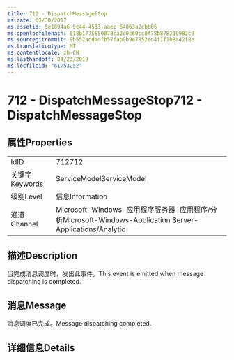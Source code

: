 ```yaml
---
title: 712 - DispatchMessageStop
ms.date: 03/30/2017
ms.assetid: 5e1894a6-9c44-4533-aaec-64063a2cbb06
ms.openlocfilehash: 618b1775850078ca2c0c60cc8f78b878219982c0
ms.sourcegitcommit: 9b552addadfb57fab0b9e7852ed4f1f1b8a42f8e
ms.translationtype: MT
ms.contentlocale: zh-CN
ms.lasthandoff: 04/23/2019
ms.locfileid: "61753252"
---
```

# <a name="712---dispatchmessagestop"></a><span data-ttu-id="3cea6-102">712 - DispatchMessageStop</span><span class="sxs-lookup"><span data-stu-id="3cea6-102">712 - DispatchMessageStop</span></span>
## <a name="properties"></a><span data-ttu-id="3cea6-103">属性</span><span class="sxs-lookup"><span data-stu-id="3cea6-103">Properties</span></span>  
  
|||  
|-|-|  
|<span data-ttu-id="3cea6-104">Id</span><span class="sxs-lookup"><span data-stu-id="3cea6-104">ID</span></span>|<span data-ttu-id="3cea6-105">712</span><span class="sxs-lookup"><span data-stu-id="3cea6-105">712</span></span>|  
|<span data-ttu-id="3cea6-106">关键字</span><span class="sxs-lookup"><span data-stu-id="3cea6-106">Keywords</span></span>|<span data-ttu-id="3cea6-107">ServiceModel</span><span class="sxs-lookup"><span data-stu-id="3cea6-107">ServiceModel</span></span>|  
|<span data-ttu-id="3cea6-108">级别</span><span class="sxs-lookup"><span data-stu-id="3cea6-108">Level</span></span>|<span data-ttu-id="3cea6-109">信息</span><span class="sxs-lookup"><span data-stu-id="3cea6-109">Information</span></span>|  
|<span data-ttu-id="3cea6-110">通道</span><span class="sxs-lookup"><span data-stu-id="3cea6-110">Channel</span></span>|<span data-ttu-id="3cea6-111">Microsoft-Windows-应用程序服务器-应用程序/分析</span><span class="sxs-lookup"><span data-stu-id="3cea6-111">Microsoft-Windows-Application Server-Applications/Analytic</span></span>|  
  
## <a name="description"></a><span data-ttu-id="3cea6-112">描述</span><span class="sxs-lookup"><span data-stu-id="3cea6-112">Description</span></span>  
 <span data-ttu-id="3cea6-113">当完成消息调度时，发出此事件。</span><span class="sxs-lookup"><span data-stu-id="3cea6-113">This event is emitted when message dispatching is completed.</span></span>  
  
## <a name="message"></a><span data-ttu-id="3cea6-114">消息</span><span class="sxs-lookup"><span data-stu-id="3cea6-114">Message</span></span>  
 <span data-ttu-id="3cea6-115">消息调度已完成。</span><span class="sxs-lookup"><span data-stu-id="3cea6-115">Message dispatching completed.</span></span>  
  
## <a name="details"></a><span data-ttu-id="3cea6-116">详细信息</span><span class="sxs-lookup"><span data-stu-id="3cea6-116">Details</span></span>
